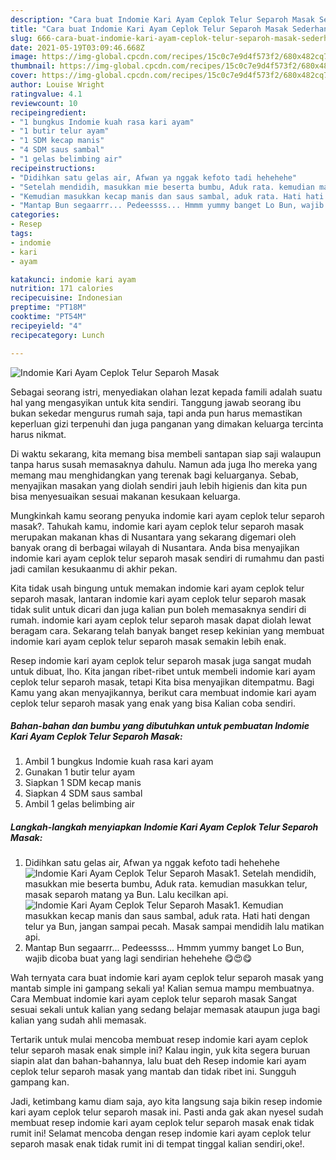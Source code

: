 ```yaml
---
description: "Cara buat Indomie Kari Ayam Ceplok Telur Separoh Masak Sederhana dan Mudah Dibuat"
title: "Cara buat Indomie Kari Ayam Ceplok Telur Separoh Masak Sederhana dan Mudah Dibuat"
slug: 666-cara-buat-indomie-kari-ayam-ceplok-telur-separoh-masak-sederhana-dan-mudah-dibuat
date: 2021-05-19T03:09:46.668Z
image: https://img-global.cpcdn.com/recipes/15c0c7e9d4f573f2/680x482cq70/indomie-kari-ayam-ceplok-telur-separoh-masak-foto-resep-utama.jpg
thumbnail: https://img-global.cpcdn.com/recipes/15c0c7e9d4f573f2/680x482cq70/indomie-kari-ayam-ceplok-telur-separoh-masak-foto-resep-utama.jpg
cover: https://img-global.cpcdn.com/recipes/15c0c7e9d4f573f2/680x482cq70/indomie-kari-ayam-ceplok-telur-separoh-masak-foto-resep-utama.jpg
author: Louise Wright
ratingvalue: 4.1
reviewcount: 10
recipeingredient:
- "1 bungkus Indomie kuah rasa kari ayam"
- "1 butir telur ayam"
- "1 SDM kecap manis"
- "4 SDM saus sambal"
- "1 gelas belimbing air"
recipeinstructions:
- "Didihkan satu gelas air, Afwan ya nggak kefoto tadi hehehehe"
- "Setelah mendidih, masukkan mie beserta bumbu, Aduk rata. kemudian masukkan telur, masak separoh matang ya Bun. Lalu kecilkan api."
- "Kemudian masukkan kecap manis dan saus sambal, aduk rata. Hati hati dengan telur ya Bun, jangan sampai pecah. Masak sampai mendidih lalu matikan api."
- "Mantap Bun segaarrr... Pedeessss... Hmmm yummy banget Lo Bun, wajib dicoba buat yang lagi sendirian hehehehe 😋😍😋"
categories:
- Resep
tags:
- indomie
- kari
- ayam

katakunci: indomie kari ayam 
nutrition: 171 calories
recipecuisine: Indonesian
preptime: "PT18M"
cooktime: "PT54M"
recipeyield: "4"
recipecategory: Lunch

---
```



![Indomie Kari Ayam Ceplok Telur Separoh Masak](https://img-global.cpcdn.com/recipes/15c0c7e9d4f573f2/680x482cq70/indomie-kari-ayam-ceplok-telur-separoh-masak-foto-resep-utama.jpg)

Sebagai seorang istri, menyediakan olahan lezat kepada famili adalah suatu hal yang mengasyikan untuk kita sendiri. Tanggung jawab seorang ibu bukan sekedar mengurus rumah saja, tapi anda pun harus memastikan keperluan gizi terpenuhi dan juga panganan yang dimakan keluarga tercinta harus nikmat.

Di waktu  sekarang, kita memang bisa membeli santapan siap saji walaupun tanpa harus susah memasaknya dahulu. Namun ada juga lho mereka yang memang mau menghidangkan yang terenak bagi keluarganya. Sebab, menyajikan masakan yang diolah sendiri jauh lebih higienis dan kita pun bisa menyesuaikan sesuai makanan kesukaan keluarga. 



Mungkinkah kamu seorang penyuka indomie kari ayam ceplok telur separoh masak?. Tahukah kamu, indomie kari ayam ceplok telur separoh masak merupakan makanan khas di Nusantara yang sekarang digemari oleh banyak orang di berbagai wilayah di Nusantara. Anda bisa menyajikan indomie kari ayam ceplok telur separoh masak sendiri di rumahmu dan pasti jadi camilan kesukaanmu di akhir pekan.

Kita tidak usah bingung untuk memakan indomie kari ayam ceplok telur separoh masak, lantaran indomie kari ayam ceplok telur separoh masak tidak sulit untuk dicari dan juga kalian pun boleh memasaknya sendiri di rumah. indomie kari ayam ceplok telur separoh masak dapat diolah lewat beragam cara. Sekarang telah banyak banget resep kekinian yang membuat indomie kari ayam ceplok telur separoh masak semakin lebih enak.

Resep indomie kari ayam ceplok telur separoh masak juga sangat mudah untuk dibuat, lho. Kita jangan ribet-ribet untuk membeli indomie kari ayam ceplok telur separoh masak, tetapi Kita bisa menyajikan ditempatmu. Bagi Kamu yang akan menyajikannya, berikut cara membuat indomie kari ayam ceplok telur separoh masak yang enak yang bisa Kalian coba sendiri.

<!--inarticleads1-->

##### Bahan-bahan dan bumbu yang dibutuhkan untuk pembuatan Indomie Kari Ayam Ceplok Telur Separoh Masak:

1. Ambil 1 bungkus Indomie kuah rasa kari ayam
1. Gunakan 1 butir telur ayam
1. Siapkan 1 SDM kecap manis
1. Siapkan 4 SDM saus sambal
1. Ambil 1 gelas belimbing air




<!--inarticleads2-->

##### Langkah-langkah menyiapkan Indomie Kari Ayam Ceplok Telur Separoh Masak:

1. Didihkan satu gelas air, Afwan ya nggak kefoto tadi hehehehe
<img src="https://img-global.cpcdn.com/steps/42ca22bdcd3a8a37/160x128cq70/indomie-kari-ayam-ceplok-telur-separoh-masak-langkah-memasak-1-foto.jpg" alt="Indomie Kari Ayam Ceplok Telur Separoh Masak">1. Setelah mendidih, masukkan mie beserta bumbu, Aduk rata. kemudian masukkan telur, masak separoh matang ya Bun. Lalu kecilkan api.
<img src="https://img-global.cpcdn.com/steps/2add723db4673a71/160x128cq70/indomie-kari-ayam-ceplok-telur-separoh-masak-langkah-memasak-2-foto.jpg" alt="Indomie Kari Ayam Ceplok Telur Separoh Masak">1. Kemudian masukkan kecap manis dan saus sambal, aduk rata. Hati hati dengan telur ya Bun, jangan sampai pecah. Masak sampai mendidih lalu matikan api.
1. Mantap Bun segaarrr... Pedeessss... Hmmm yummy banget Lo Bun, wajib dicoba buat yang lagi sendirian hehehehe 😋😍😋




Wah ternyata cara buat indomie kari ayam ceplok telur separoh masak yang mantab simple ini gampang sekali ya! Kalian semua mampu membuatnya. Cara Membuat indomie kari ayam ceplok telur separoh masak Sangat sesuai sekali untuk kalian yang sedang belajar memasak ataupun juga bagi kalian yang sudah ahli memasak.

Tertarik untuk mulai mencoba membuat resep indomie kari ayam ceplok telur separoh masak enak simple ini? Kalau ingin, yuk kita segera buruan siapin alat dan bahan-bahannya, lalu buat deh Resep indomie kari ayam ceplok telur separoh masak yang mantab dan tidak ribet ini. Sungguh gampang kan. 

Jadi, ketimbang kamu diam saja, ayo kita langsung saja bikin resep indomie kari ayam ceplok telur separoh masak ini. Pasti anda gak akan nyesel sudah membuat resep indomie kari ayam ceplok telur separoh masak enak tidak rumit ini! Selamat mencoba dengan resep indomie kari ayam ceplok telur separoh masak enak tidak rumit ini di tempat tinggal kalian sendiri,oke!.

